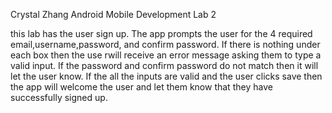 Crystal Zhang
Android Mobile Development
Lab 2

this lab has the user sign up. The app prompts the user for the 4 required email,username,password, and confirm password. If there is
nothing under each box then the use rwill receive an error message asking them to type a valid input. If the password and confirm password
do not match then it will let the user know. If the all the inputs are valid and the user clicks save then the app will welcome the user
and let them know that they have successfully signed up.
